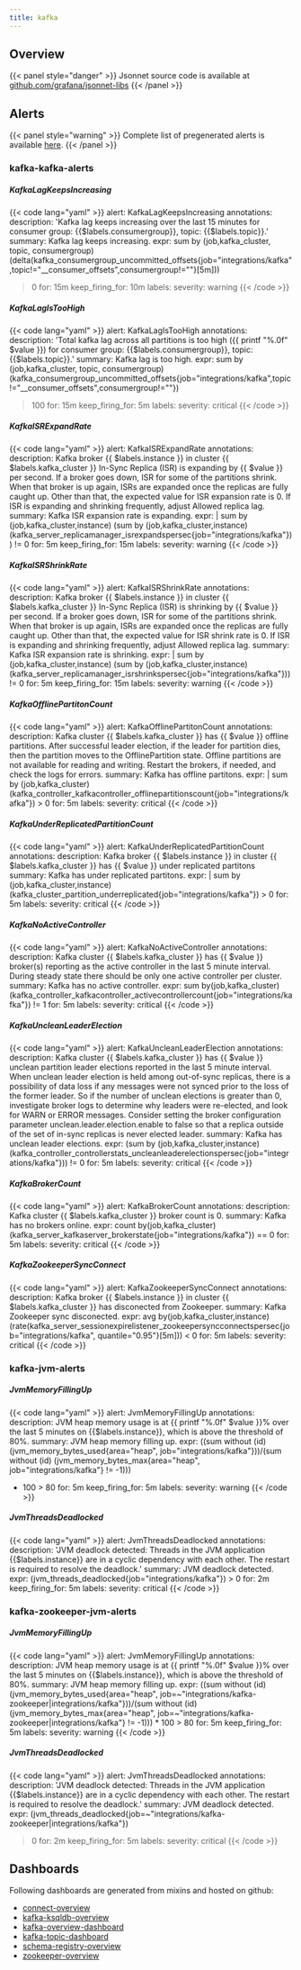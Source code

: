 ```yaml
---
title: kafka
---
```


## Overview



{{< panel style="danger" >}}
Jsonnet source code is available at [github.com/grafana/jsonnet-libs](https://github.com/grafana/jsonnet-libs/tree/master/kafka-mixin)
{{< /panel >}}

## Alerts

{{< panel style="warning" >}}
Complete list of pregenerated alerts is available [here](https://github.com/monitoring-mixins/website/blob/master/assets/kafka/alerts.yaml).
{{< /panel >}}

### kafka-kafka-alerts

##### KafkaLagKeepsIncreasing

{{< code lang="yaml" >}}
alert: KafkaLagKeepsIncreasing
annotations:
  description: 'Kafka lag keeps increasing over the last 15 minutes for consumer group:
    {{$labels.consumergroup}}, topic: {{$labels.topic}}.'
  summary: Kafka lag keeps increasing.
expr: sum by (job,kafka_cluster, topic, consumergroup) (delta(kafka_consumergroup_uncommitted_offsets{job="integrations/kafka",topic!="__consumer_offsets",consumergroup!=""}[5m]))
  > 0
for: 15m
keep_firing_for: 10m
labels:
  severity: warning
{{< /code >}}
 
##### KafkaLagIsTooHigh

{{< code lang="yaml" >}}
alert: KafkaLagIsTooHigh
annotations:
  description: 'Total kafka lag across all partitions is too high ({{ printf "%.0f"
    $value }}) for consumer group: {{$labels.consumergroup}}, topic: {{$labels.topic}}.'
  summary: Kafka lag is too high.
expr: sum by (job,kafka_cluster, topic, consumergroup) (kafka_consumergroup_uncommitted_offsets{job="integrations/kafka",topic!="__consumer_offsets",consumergroup!=""})
  > 100
for: 15m
keep_firing_for: 5m
labels:
  severity: critical
{{< /code >}}
 
##### KafkaISRExpandRate

{{< code lang="yaml" >}}
alert: KafkaISRExpandRate
annotations:
  description: Kafka broker {{ $labels.instance }} in cluster {{ $labels.kafka_cluster
    }} In-Sync Replica (ISR) is expanding by {{ $value }} per second. If a broker
    goes down, ISR for some of the partitions shrink. When that broker is up again,
    ISRs are expanded once the replicas are fully caught up. Other than that, the
    expected value for ISR expansion rate is 0. If ISR is expanding and shrinking
    frequently, adjust Allowed replica lag.
  summary: Kafka ISR expansion rate is expanding.
expr: |
  sum by (job,kafka_cluster,instance) (sum by (job,kafka_cluster,instance) (kafka_server_replicamanager_isrexpandspersec{job="integrations/kafka"})) != 0
for: 5m
keep_firing_for: 15m
labels:
  severity: warning
{{< /code >}}
 
##### KafkaISRShrinkRate

{{< code lang="yaml" >}}
alert: KafkaISRShrinkRate
annotations:
  description: Kafka broker {{ $labels.instance }} in cluster {{ $labels.kafka_cluster
    }} In-Sync Replica (ISR) is shrinking by {{ $value }} per second. If a broker
    goes down, ISR for some of the partitions shrink. When that broker is up again,
    ISRs are expanded once the replicas are fully caught up. Other than that, the
    expected value for ISR shrink rate is 0. If ISR is expanding and shrinking frequently,
    adjust Allowed replica lag.
  summary: Kafka ISR expansion rate is shrinking.
expr: |
  sum by (job,kafka_cluster,instance) (sum by (job,kafka_cluster,instance) (kafka_server_replicamanager_isrshrinkspersec{job="integrations/kafka"})) != 0
for: 5m
keep_firing_for: 15m
labels:
  severity: warning
{{< /code >}}
 
##### KafkaOfflinePartitonCount

{{< code lang="yaml" >}}
alert: KafkaOfflinePartitonCount
annotations:
  description: Kafka cluster {{ $labels.kafka_cluster }} has {{ $value }} offline
    partitions. After successful leader election, if the leader for partition dies,
    then the partition moves to the OfflinePartition state. Offline partitions are
    not available for reading and writing. Restart the brokers, if needed, and check
    the logs for errors.
  summary: Kafka has offline partitons.
expr: |
  sum by (job,kafka_cluster) (kafka_controller_kafkacontroller_offlinepartitionscount{job="integrations/kafka"}) > 0
for: 5m
labels:
  severity: critical
{{< /code >}}
 
##### KafkaUnderReplicatedPartitionCount

{{< code lang="yaml" >}}
alert: KafkaUnderReplicatedPartitionCount
annotations:
  description: Kafka broker {{ $labels.instance }} in cluster {{ $labels.kafka_cluster
    }} has {{ $value }} under replicated partitons
  summary: Kafka has under replicated partitons.
expr: |
  sum by (job,kafka_cluster,instance) (kafka_cluster_partition_underreplicated{job="integrations/kafka"}) > 0
for: 5m
labels:
  severity: critical
{{< /code >}}
 
##### KafkaNoActiveController

{{< code lang="yaml" >}}
alert: KafkaNoActiveController
annotations:
  description: Kafka cluster {{ $labels.kafka_cluster }} has {{ $value }} broker(s)
    reporting as the active controller in the last 5 minute interval. During steady
    state there should be only one active controller per cluster.
  summary: Kafka has no active controller.
expr: sum by(job,kafka_cluster) (kafka_controller_kafkacontroller_activecontrollercount{job="integrations/kafka"})
  != 1
for: 5m
labels:
  severity: critical
{{< /code >}}
 
##### KafkaUncleanLeaderElection

{{< code lang="yaml" >}}
alert: KafkaUncleanLeaderElection
annotations:
  description: Kafka cluster {{ $labels.kafka_cluster }} has {{ $value }} unclean
    partition leader elections reported in the last 5 minute interval. When unclean
    leader election is held among out-of-sync replicas, there is a possibility of
    data loss if any messages were not synced prior to the loss of the former leader.
    So if the number of unclean elections is greater than 0, investigate broker logs
    to determine why leaders were re-elected, and look for WARN or ERROR messages.
    Consider setting the broker configuration parameter unclean.leader.election.enable
    to false so that a replica outside of the set of in-sync replicas is never elected
    leader.
  summary: Kafka has unclean leader elections.
expr: (sum by (job,kafka_cluster,instance) (kafka_controller_controllerstats_uncleanleaderelectionspersec{job="integrations/kafka"}))
  != 0
for: 5m
labels:
  severity: critical
{{< /code >}}
 
##### KafkaBrokerCount

{{< code lang="yaml" >}}
alert: KafkaBrokerCount
annotations:
  description: Kafka cluster {{ $labels.kafka_cluster }} broker count is 0.
  summary: Kafka has no brokers online.
expr: count by(job,kafka_cluster) (kafka_server_kafkaserver_brokerstate{job="integrations/kafka"})
  == 0
for: 5m
labels:
  severity: critical
{{< /code >}}
 
##### KafkaZookeeperSyncConnect

{{< code lang="yaml" >}}
alert: KafkaZookeeperSyncConnect
annotations:
  description: Kafka broker {{ $labels.instance }} in cluster {{ $labels.kafka_cluster
    }} has disconected from Zookeeper.
  summary: Kafka Zookeeper sync disconected.
expr: avg by(job,kafka_cluster,instance) (rate(kafka_server_sessionexpirelistener_zookeepersyncconnectspersec{job="integrations/kafka",
  quantile="0.95"}[5m])) < 0
for: 5m
labels:
  severity: critical
{{< /code >}}
 
### kafka-jvm-alerts

##### JvmMemoryFillingUp

{{< code lang="yaml" >}}
alert: JvmMemoryFillingUp
annotations:
  description: JVM heap memory usage is at {{ printf "%.0f" $value }}% over the last
    5 minutes on {{$labels.instance}}, which is above the threshold of 80%.
  summary: JVM heap memory filling up.
expr: ((sum without (id) (jvm_memory_bytes_used{area="heap", job="integrations/kafka"}))/(sum
  without (id) (jvm_memory_bytes_max{area="heap", job="integrations/kafka"} != -1)))
  * 100 > 80
for: 5m
keep_firing_for: 5m
labels:
  severity: warning
{{< /code >}}
 
##### JvmThreadsDeadlocked

{{< code lang="yaml" >}}
alert: JvmThreadsDeadlocked
annotations:
  description: 'JVM deadlock detected: Threads in the JVM application {{$labels.instance}}
    are in a cyclic dependency with each other. The restart is required to resolve
    the deadlock.'
  summary: JVM deadlock detected.
expr: (jvm_threads_deadlocked{job="integrations/kafka"}) > 0
for: 2m
keep_firing_for: 5m
labels:
  severity: critical
{{< /code >}}
 
### kafka-zookeeper-jvm-alerts

##### JvmMemoryFillingUp

{{< code lang="yaml" >}}
alert: JvmMemoryFillingUp
annotations:
  description: JVM heap memory usage is at {{ printf "%.0f" $value }}% over the last
    5 minutes on {{$labels.instance}}, which is above the threshold of 80%.
  summary: JVM heap memory filling up.
expr: ((sum without (id) (jvm_memory_bytes_used{area="heap", job=~"integrations/kafka-zookeeper|integrations/kafka"}))/(sum
  without (id) (jvm_memory_bytes_max{area="heap", job=~"integrations/kafka-zookeeper|integrations/kafka"}
  != -1))) * 100 > 80
for: 5m
keep_firing_for: 5m
labels:
  severity: warning
{{< /code >}}
 
##### JvmThreadsDeadlocked

{{< code lang="yaml" >}}
alert: JvmThreadsDeadlocked
annotations:
  description: 'JVM deadlock detected: Threads in the JVM application {{$labels.instance}}
    are in a cyclic dependency with each other. The restart is required to resolve
    the deadlock.'
  summary: JVM deadlock detected.
expr: (jvm_threads_deadlocked{job=~"integrations/kafka-zookeeper|integrations/kafka"})
  > 0
for: 2m
keep_firing_for: 5m
labels:
  severity: critical
{{< /code >}}
 
## Dashboards
Following dashboards are generated from mixins and hosted on github:


- [connect-overview](https://github.com/monitoring-mixins/website/blob/master/assets/kafka/dashboards/connect-overview.json)
- [kafka-ksqldb-overview](https://github.com/monitoring-mixins/website/blob/master/assets/kafka/dashboards/kafka-ksqldb-overview.json)
- [kafka-overview-dashboard](https://github.com/monitoring-mixins/website/blob/master/assets/kafka/dashboards/kafka-overview-dashboard.json)
- [kafka-topic-dashboard](https://github.com/monitoring-mixins/website/blob/master/assets/kafka/dashboards/kafka-topic-dashboard.json)
- [schema-registry-overview](https://github.com/monitoring-mixins/website/blob/master/assets/kafka/dashboards/schema-registry-overview.json)
- [zookeeper-overview](https://github.com/monitoring-mixins/website/blob/master/assets/kafka/dashboards/zookeeper-overview.json)
